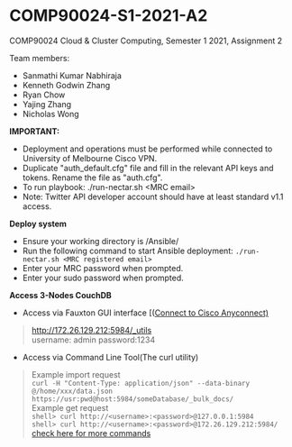 # COMP90024-S1-2021-A2
COMP90024 Cloud &amp; Cluster Computing, Semester 1 2021, Assignment 2

Team members:
- Sanmathi Kumar Nabhiraja
- Kenneth Godwin Zhang
- Ryan Chow
- Yajing Zhang
- Nicholas Wong

<b>IMPORTANT:</b>
- Deployment and operations must be performed while connected to University of Melbourne Cisco VPN.
- Duplicate "auth_default.cfg" file and fill in the relevant API keys and tokens. Rename the file as "auth.cfg".
- To run playbook: ./run-nectar.sh &lt;MRC email&gt;
- Note: Twitter API developer account should have at least standard v1.1 access.

<b>Deploy system</b>
- Ensure your working directory is /Ansible/
- Run the following command to start Ansible deployment:
`./run-nectar.sh <MRC registered email>`
- Enter your MRC password when prompted.
- Enter your sudo password when prompted.

<b>Access 3-Nodes CouchDB</b>
- Access via Fauxton GUI interface [([Connect to Cisco Anyconnect)](https://studentit.unimelb.edu.au/wireless-vpn/vpn)
>http://172.26.129.212:5984/_utils<br/>
>username: admin 
password:1234

- Access via Command Line Tool(The curl utility)
>Example import request<br/>
`curl -H "Content-Type: application/json" --data-binary @/home/xxx/data.json https://usr:pwd@host:5984/someDatabase/_bulk_docs/`<br/>
>Example get request<br/>
`shell> curl http://<username>:<password>@127.0.0.1:5984`<br/>
`shell> curl http://<username>:<password>@172.26.129.212:5984/`<br/>
[check here for more commands](https://docs.couchdb.org/en/stable/intro/curl.html)


